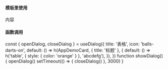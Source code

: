#### 模板里使用
  <BaseDialog v-model:show="showDialog" icon="uni-trend" title="提款">
    <div class="data-table">
      内容
    </div>
  </BaseDialog>

#### 函数调用
const { openDialog, closeDialog } = useDialog({
  title: '表格',
  icon: 'balls-darts-on',
  default: () => h(AppDemoCard, { title: '标题' }, {
    default: () => h('table', { style: { color: 'orange' } }, 'abcdefg'),
  }),
})
function showDialog() {
  openDialog()
  setTimeout(() => {
    closeDialog()
  }, 3000)
}